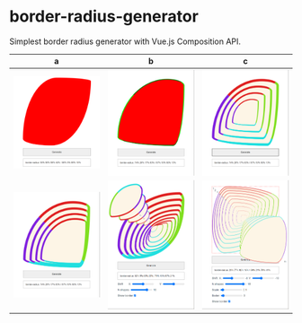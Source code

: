# border-radius-generator

Simplest border radius generator with Vue.js Composition API.

 a | b | c
-----|-----|---
![](src/assets/renders/2020-12-13_18-01-48.png) | ![](src/assets/renders/2020-12-15_19-09-39.png) | ![](src/assets/renders/2020-12-15_19-41-34.png)
![](src/assets/renders/2020-12-15_19-54-58.png) | ![](src/assets/renders/2020-12-16_3-31-57.png) | ![](src/assets/renders/2020-12-16_4-05-10.png)